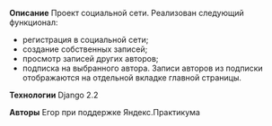 **Описание**
Проект социальной сети. Реализован следующий функционал:
- регистрация в социальной сети;
- создание собственных записей;
- просмотр записей других авторов;
- подписка на выбранного автора.
Записи авторов из подписки отображаются на отдельной вкладке главной страницы.

**Технологии**
Django 2.2

**Авторы**
Егор при поддержке Яндекс.Практикума
